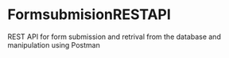 # FormsubmisionRESTAPI
REST API for form submission and retrival from the database and manipulation using Postman
